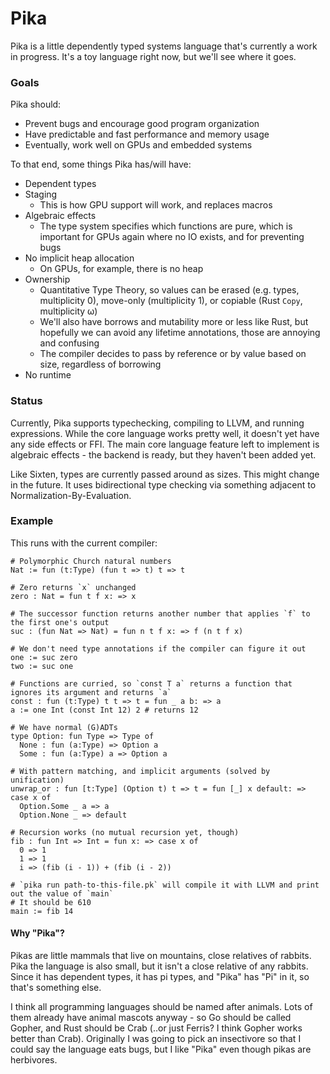 # Pika
Pika is a little dependently typed systems language that's currently a work in progress.
It's a toy language right now, but we'll see where it goes.

### Goals
Pika should:
- Prevent bugs and encourage good program organization
- Have predictable and fast performance and memory usage
- Eventually, work well on GPUs and embedded systems

To that end, some things Pika has/will have:
- Dependent types
- Staging
  - This is how GPU support will work, and replaces macros
- Algebraic effects
  - The type system specifies which functions are pure, which is important for GPUs again where no IO exists,
      and for preventing bugs
- No implicit heap allocation
  - On GPUs, for example, there is no heap
- Ownership
  - Quantitative Type Theory, so values can be erased (e.g. types, multiplicity 0), move-only (multiplicity 1), or copiable (Rust `Copy`, multiplicity ω)
  - We'll also have borrows and mutability more or less like Rust, but hopefully we can avoid any lifetime annotations, those are annoying and confusing
  - The compiler decides to pass by reference or by value based on size, regardless of borrowing
- No runtime

### Status
Currently, Pika supports typechecking, compiling to LLVM, and running expressions.
While the core language works pretty well, it doesn't yet have any side effects or FFI.
The main core language feature left to implement is algebraic effects - the backend is ready, but they haven't been added yet.

Like Sixten, types are currently passed around as sizes. This might change in the future.
It uses bidirectional type checking via something adjacent to Normalization-By-Evaluation.

### Example
This runs with the current compiler:
```crystal
# Polymorphic Church natural numbers
Nat := fun (t:Type) (fun t => t) t => t

# Zero returns `x` unchanged
zero : Nat = fun t f x: => x

# The successor function returns another number that applies `f` to the first one's output
suc : (fun Nat => Nat) = fun n t f x: => f (n t f x)

# We don't need type annotations if the compiler can figure it out
one := suc zero
two := suc one

# Functions are curried, so `const T a` returns a function that ignores its argument and returns `a`
const : fun (t:Type) t t => t = fun _ a b: => a
a := one Int (const Int 12) 2 # returns 12

# We have normal (G)ADTs
type Option: fun Type => Type of
  None : fun (a:Type) => Option a
  Some : fun (a:Type) a => Option a

# With pattern matching, and implicit arguments (solved by unification)
unwrap_or : fun [t:Type] (Option t) t => t = fun [_] x default: => case x of
  Option.Some _ a => a
  Option.None _ => default

# Recursion works (no mutual recursion yet, though)
fib : fun Int => Int = fun x: => case x of
  0 => 1
  1 => 1
  i => (fib (i - 1)) + (fib (i - 2))

# `pika run path-to-this-file.pk` will compile it with LLVM and print out the value of `main`
# It should be 610
main := fib 14
```

#### Why "Pika"?
Pikas are little mammals that live on mountains, close relatives of rabbits. Pika the language is also small, but it isn't a close relative of any rabbits. Since it has dependent types, it has pi types, and "Pika" has "Pi" in it, so that's something else.

I think all programming languages should be named after animals. Lots of them already have animal mascots anyway - so Go should be called Gopher, and Rust should be Crab (..or just Ferris? I think Gopher works better than Crab). Originally I was going to pick an insectivore so that I could say the language eats bugs, but I like "Pika" even though pikas are herbivores.
